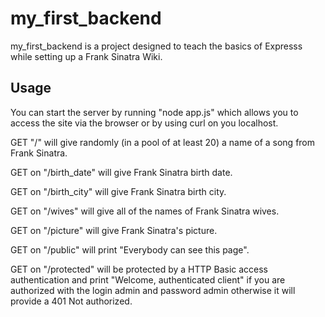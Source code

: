 # my_first_backend

my_first_backend is a project designed to teach the basics of Expresss while setting up a Frank Sinatra Wiki. 



## Usage

You can start the server by running "node app.js" which allows you to access the site via the browser or by using curl on you localhost. 

GET "/" will give randomly (in a pool of at least 20) a name of a song from Frank Sinatra.

GET on "/birth_date" will give Frank Sinatra birth date.

GET on "/birth_city" will give Frank Sinatra birth city.

GET on "/wives" will give all of  the names of Frank Sinatra wives.

GET on "/picture" will give Frank Sinatra's picture.

GET on "/public" will print "Everybody can see this page".

GET on "/protected" will be protected by a HTTP Basic access authentication and print "Welcome, authenticated client" if you are authorized with the login admin and password admin otherwise it will provide a 401 Not authorized.
